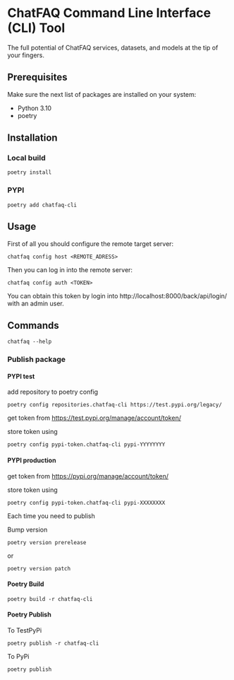 # ChatFAQ Command Line Interface (CLI) Tool

The full potential of ChatFAQ services, datasets, and models at the tip of your fingers.

## Prerequisites

Make sure the next list of packages are installed on your system:

- Python 3.10
- poetry

## Installation

### Local build

`poetry install`

### PYPI

`poetry add chatfaq-cli`

## Usage

First of all you should configure the remote target server:

`chatfaq config host <REMOTE_ADRESS>`

Then you can log in into the remote server:

`chatfaq config auth <TOKEN>`

You can obtain this token by login into http://localhost:8000/back/api/login/ with an admin user.

## Commands

`chatfaq --help`

### Publish package

#### PYPI test

add repository to poetry config

    poetry config repositories.chatfaq-cli https://test.pypi.org/legacy/

get token from https://test.pypi.org/manage/account/token/

store token using

    poetry config pypi-token.chatfaq-cli pypi-YYYYYYYY

#### PYPI production

get token from https://pypi.org/manage/account/token/

store token using

    poetry config pypi-token.chatfaq-cli pypi-XXXXXXXX

Each time you need to publish

Bump version

    poetry version prerelease

or

    poetry version patch

#### Poetry Build

    poetry build -r chatfaq-cli

#### Poetry Publish

To TestPyPi

    poetry publish -r chatfaq-cli

To PyPi

    poetry publish
